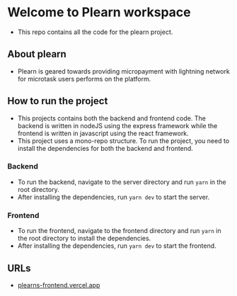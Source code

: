 # Welcome to Plearn workspace

- This repo contains all the code for the plearn project.

## About plearn

- Plearn is geared towards providing micropayment with lightning network for microtask users performs on the platform.

## How to run the project

- This projects contains both the backend and frontend code. The backend is written in nodeJS using the express framework while the frontend is written in javascript using the react framework.
- This project uses a mono-repo structure. To run the project, you need to install the dependencies for both the backend and frontend.

### Backend

- To run the backend, navigate to the server directory and run `yarn` in the root directory.
- After installing the dependencies, run `yarn dev` to start the server.

### Frontend

- To run the frontend, navigate to the frontend directory and run `yarn` in the root directory to install the dependencies.
- After installing the dependencies, run `yarn dev` to start the frontend.

## URLs
- [plearns-frontend.vercel.app](https://plearns-frontend.vercel.app/)